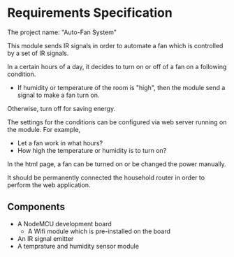 # Requirements Specification
The project name: "Auto-Fan System"

This module sends IR signals in order to automate a fan which is controlled by a set of IR signals.

In a certain hours of a day, it decides to turn on or off of a fan on a following condition.

 - If humidity or temperature of the room is "high", then the module send a signal to make a fan turn on.

Otherwise, turn off for saving energy.

 
The settings for the conditions can be configured via web server running on the module. For example,

 - Let a fan work in what hours?
 - How high the temperature or humidity is to turn on?
 
In the html page, a fan can be turned on or be changed the power manually.

It should be permanently connected the household router in order to perform the web application.

## Components
 - A NodeMCU development board
    - A Wifi module which is pre-installed on the board
 - An IR signal emitter
 - A temprature and humidity sensor module

